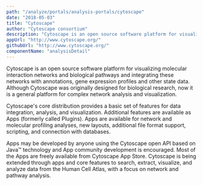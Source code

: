 ```yaml
---
path: "/analyze/portals/analysis-portals/cytoscape"
date: "2018-05-03"
title: "Cytoscape"
author: "Cytoscape consortium"
description: "Cytoscape is an open source software platform for visualizing molecular interaction networks and biological pathways."
appUrl: "http://www.cytoscape.org/"
githubUrl: "http://www.cytoscape.org/"
componentName: "analysisDetail"
---
```


Cytoscape is an open source software platform for visualizing molecular interaction networks and biological pathways and integrating these networks with annotations, gene expression profiles and other state data.  Although Cytoscape was originally designed for biological research, now it is a general platform for complex network analysis and visualization.

Cytoscape's core distribution provides a basic set of features for data integration, analysis, and visualization.  Additional features are available as Apps (formerly called Plugins).  Apps are available for network and molecular profiling analyses, new layouts, additional file format support, scripting, and connection with databases.

Apps may be developed by anyone using the Cytoscape open API based on Java™ technology and App community development is encouraged. Most of the Apps are freely available from Cytoscape App Store.  Cytoscape is being extended through apps and core features to search, extract, visualize, and analyze data from the Human Cell Atlas, with a focus on network and pathway analysis.

